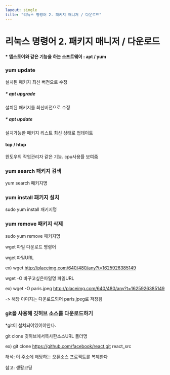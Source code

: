 ```yaml
---
layout: single
title: "리눅스 명령어 2. 패키지 매니저 / 다운로드"
---
```




# 리눅스 명령어 2. 패키지 매니저 / 다운로드



#### * 앱스토어와 같은 기능을 하는 소프트웨어 : apt / yum



### yum update 

설치된 패키지 최신 버전으로 수정

##### * apt upgrade

설치된 패키지를 최신버전으로 수정

##### * apt update 

설치가능한 패키지 리스트  최신 상태로 업데이트 



#### top / htop

윈도우의 작업관리자 같은 기능. cpu사용률 보여줌



### yum search 패키지 검색

yum search 패키지명





### yum install 패키지 설치

sudo yum install 패키지명



### yum remove 패키지 삭제

sudo yum remove 패키지명



wget 파일 다운로드 명령어



wget 파일URL

ex) wget http://placeimg.com/640/480/any?t=1625926385149

wget -O 바꾸고싶은파일명 파일URL

ex) wget -O paris.jpeg http://placeimg.com/640/480/any?t=1625926385149

-> 해당 이미지는 다운로드되어 paris.jpeg로 저장됨



### git을 사용해 깃허브 소스를 다운로드하기

*git이 설치되어있어야한다.



git clone 깃허브에서복사한소스URL 폴더명

ex) git clone https://github.com/facebook/react.git react_src 

해석: 이 주소에 해당하는 오픈소스 프로젝트를 복제한다




참고: 생활코딩
